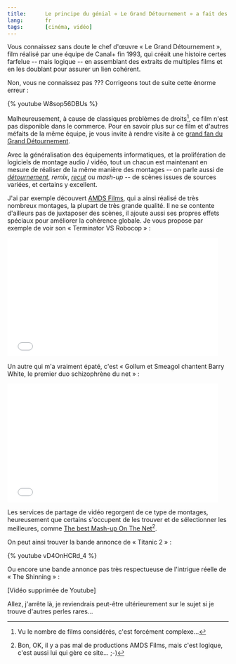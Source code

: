 ```yaml
--- 
title:      Le principe du génial « Le Grand Détournement » a fait des émules 
lang:       fr 
tags:       [cinéma, vidéo]
---
```


Vous connaissez sans doute le chef d'œuvre « Le Grand Détournement », film réalisé par une équipe de Canal+ fin 1993, qui créait une histoire certes farfelue -- mais logique -- en assemblant des extraits de multiples films et en les doublant pour assurer un lien cohérent.

Non, vous ne connaissez pas ??? Corrigeons tout de suite cette énorme erreur :

{% youtube W8sop56DBUs %}

Malheureusement, à cause de classiques problèmes de droits[^1], ce film n'est pas disponible dans le commerce. Pour en savoir plus sur ce film et d'autres méfaits de la même équipe, je vous invite à rendre visite à ce [grand fan du Grand Détournement](http://www.chez.com/cycyr/).

Avec la généralisation des équipements informatiques, et la prolifération de logiciels de montage audio / vidéo, tout un chacun est maintenant en mesure de réaliser de la même manière des montages -- on parle aussi de [*détournement*](http://www.dailymotion.com/groups/relevance/search/d%C3%A9tournement/1), *remix*, [*recut*](http://www.youtube.com/results?search_type=search_groups&search_query=recut&search_sort=relevance&search_category=0&search=Search&v=) ou *mash-up* -- de scènes issues de sources variées, et certains y excellent.

J'ai par exemple découvert [AMDS Films](http://spiritsnodeal.canalblog.com/), qui a ainsi réalisé de très nombreux montages, la plupart de très grande qualité. Il ne se contente d'ailleurs pas de juxtaposer des scènes, il ajoute aussi ses propres effets spéciaux pour améliorer la cohérence globale. Je vous propose par exemple de voir son « Terminator VS Robocop » :

<div class="ratio-16-9 embed-video-container">
<iframe frameborder="0" width="480" height="270" src="//www.dailymotion.com/embed/video/xgzrg" allowfullscreen></iframe>
</div>

Un autre qui m'a vraiment épaté, c'est « Gollum et Smeagol chantent Barry White, le premier duo schizophrène du net » :

<div class="ratio-16-9 embed-video-container">
<iframe frameborder="0" width="480" height="270" src="//www.dailymotion.com/embed/video/x1aqwz" allowfullscreen></iframe>
</div>

Les services de partage de vidéo regorgent de ce type de montages, heureusement que certains s'occupent de les trouver et de sélectionner les meilleures, comme [The best Mash-up On The Net](http://thebestmashup.canalblog.com/)[^2].

On peut ainsi trouver la bande annonce de « Titanic 2 » :

{% youtube vD4OnHCRd_4 %}

Ou encore une bande annonce pas très respectueuse de l'intrigue réelle de « The Shinning » :

[Vidéo supprimée de Youtube]

Allez, j'arrête là, je reviendrais peut-être ultérieurement sur le sujet si je trouve d'autres perles rares...

[^1]: Vu le nombre de films considérés, c'est forcément complexe...

[^2]: Bon, OK, il y a pas mal de productions AMDS Films, mais c'est logique, c'est aussi lui qui gère ce site... ;-)
